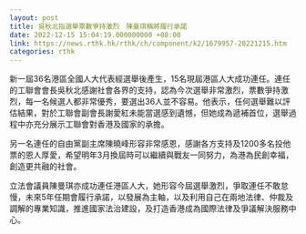 ```yaml
---
layout: post
title: 吳秋北指選舉票數爭持激烈　陳曼琪稱將履行承諾
date: 2022-12-15 15:04:19.000000000 +08:00
link: https://news.rthk.hk/rthk/ch/component/k2/1679957-20221215.htm
categories: rthk
---
```


新一屆36名港區全國人大代表經選舉後產生，15名現屆港區人大成功連任。連任的工聯會會長吳秋北感謝社會各界的支持，認為今次選舉非常激烈，票數爭持激烈，每一名候選人都非常優秀，要選出36人並不容易。他表示，任何選舉難以評估結果，對於工聯會副會長謝愛紅未能當選感到遺憾，但她成為遞補首位，選舉過程中亦充分展示工聯會對香港及國家的承擔。

另一名連任的自由黨副主席陳曉峰形容非常感恩，感謝各方支持及1200多名投他票的恩人厚愛，希望明年3月換屆時可以繼續與戰友一同努力，為港為民創幸福，創造更共融的社會。

立法會議員陳曼琪亦成功連任港區人大，她形容今屆選舉激烈，爭取連任不敢怠慢，未來5年任期會履行承諾，以發展為主軸，以及利用自己在兩地法律、仲裁及調解的專業知識，推進國家法治建設，及打造香港成為國際法律及爭議解決服務中心。
